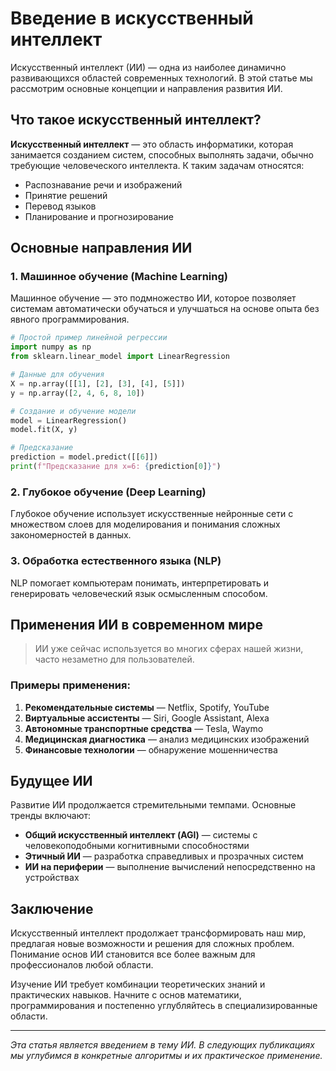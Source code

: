# Введение в искусственный интеллект

Искусственный интеллект (ИИ) — одна из наиболее динамично развивающихся областей современных технологий. В этой статье мы рассмотрим основные концепции и направления развития ИИ.

## Что такое искусственный интеллект?

**Искусственный интеллект** — это область информатики, которая занимается созданием систем, способных выполнять задачи, обычно требующие человеческого интеллекта. К таким задачам относятся:

- Распознавание речи и изображений
- Принятие решений
- Перевод языков
- Планирование и прогнозирование

## Основные направления ИИ

### 1. Машинное обучение (Machine Learning)

Машинное обучение — это подмножество ИИ, которое позволяет системам автоматически обучаться и улучшаться на основе опыта без явного программирования.

```python
# Простой пример линейной регрессии
import numpy as np
from sklearn.linear_model import LinearRegression

# Данные для обучения
X = np.array([[1], [2], [3], [4], [5]])
y = np.array([2, 4, 6, 8, 10])

# Создание и обучение модели
model = LinearRegression()
model.fit(X, y)

# Предсказание
prediction = model.predict([[6]])
print(f"Предсказание для x=6: {prediction[0]}")
```

### 2. Глубокое обучение (Deep Learning)

Глубокое обучение использует искусственные нейронные сети с множеством слоев для моделирования и понимания сложных закономерностей в данных.

### 3. Обработка естественного языка (NLP)

NLP помогает компьютерам понимать, интерпретировать и генерировать человеческий язык осмысленным способом.

## Применения ИИ в современном мире

> ИИ уже сейчас используется во многих сферах нашей жизни, часто незаметно для пользователей.

### Примеры применения:

1. **Рекомендательные системы** — Netflix, Spotify, YouTube
2. **Виртуальные ассистенты** — Siri, Google Assistant, Alexa
3. **Автономные транспортные средства** — Tesla, Waymo
4. **Медицинская диагностика** — анализ медицинских изображений
5. **Финансовые технологии** — обнаружение мошенничества

## Будущее ИИ

Развитие ИИ продолжается стремительными темпами. Основные тренды включают:

- **Общий искусственный интеллект (AGI)** — системы с человекоподобными когнитивными способностями
- **Этичный ИИ** — разработка справедливых и прозрачных систем
- **ИИ на периферии** — выполнение вычислений непосредственно на устройствах

## Заключение

Искусственный интеллект продолжает трансформировать наш мир, предлагая новые возможности и решения для сложных проблем. Понимание основ ИИ становится все более важным для профессионалов любой области.

Изучение ИИ требует комбинации теоретических знаний и практических навыков. Начните с основ математики, программирования и постепенно углубляйтесь в специализированные области.

---

*Эта статья является введением в тему ИИ. В следующих публикациях мы углубимся в конкретные алгоритмы и их практическое применение.* 